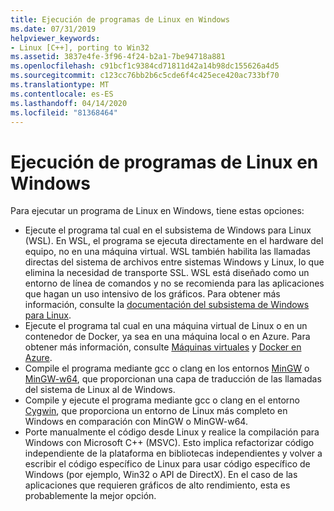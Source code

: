 ```yaml
---
title: Ejecución de programas de Linux en Windows
ms.date: 07/31/2019
helpviewer_keywords:
- Linux [C++], porting to Win32
ms.assetid: 3837e4fe-3f96-4f24-b2a1-7be94718a881
ms.openlocfilehash: c91bcf1c9384cd71811d42a14b98dc155626a4d5
ms.sourcegitcommit: c123cc76bb2b6c5cde6f4c425ece420ac733bf70
ms.translationtype: MT
ms.contentlocale: es-ES
ms.lasthandoff: 04/14/2020
ms.locfileid: "81368464"
---
```

# <a name="running-linux-programs-on-windows"></a>Ejecución de programas de Linux en Windows

Para ejecutar un programa de Linux en Windows, tiene estas opciones:

- Ejecute el programa tal cual en el subsistema de Windows para Linux (WSL). En WSL, el programa se ejecuta directamente en el hardware del equipo, no en una máquina virtual. WSL también habilita las llamadas directas del sistema de archivos entre sistemas Windows y Linux, lo que elimina la necesidad de transporte SSL. WSL está diseñado como un entorno de línea de comandos y no se recomienda para las aplicaciones que hagan un uso intensivo de los gráficos. Para obtener más información, consulte la [documentación del subsistema de Windows para Linux](/windows/wsl/about).
- Ejecute el programa tal cual en una máquina virtual de Linux o en un contenedor de Docker, ya sea en una máquina local o en Azure. Para obtener más información, consulte [Máquinas virtuales](https://azure.microsoft.com/services/virtual-machines/) y [Docker en Azure](https://docs.microsoft.com/azure/docker/).
- Compile el programa mediante gcc o clang en los entornos [MinGW](http://MinGW.org/) o [MinGW-w64](https://sourceforge.net/p/mingw-w64/wiki2/Home/), que proporcionan una capa de traducción de las llamadas del sistema de Linux al de Windows.
- Compile y ejecute el programa mediante gcc o clang en el entorno [Cygwin](https://www.cygwin.com/), que proporciona un entorno de Linux más completo en Windows en comparación con MinGW o MinGW-w64.
- Porte manualmente el código desde Linux y realice la compilación para Windows con Microsoft C++ (MSVC). Esto implica refactorizar código independiente de la plataforma en bibliotecas independientes y volver a escribir el código específico de Linux para usar código específico de Windows (por ejemplo, Win32 o API de DirectX). En el caso de las aplicaciones que requieren gráficos de alto rendimiento, esta es probablemente la mejor opción.
